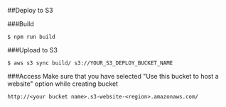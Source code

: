 ##Deploy to S3

###Build

```
$ npm run build
```

###Upload to S3

```
$ aws s3 sync build/ s3://YOUR_S3_DEPLOY_BUCKET_NAME
```

###Access
Make sure that you have selected  "Use this bucket to host a website" option while creating bucket

```
http://<your bucket name>.s3-website-<region>.amazonaws.com/
```


